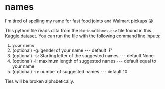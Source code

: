 # names
I'm tired of spelling my name for fast food joints and Walmart pickups :stuck_out_tongue_winking_eye:

This python file reads data from the `NationalNames.csv` file found in this [Kaggle dataset](https://www.kaggle.com/kaggle/us-baby-names?select=NationalNames.csv).
You can run the file with the following command line inputs:
1. your name
2. (optional) -g: gender of your name --- default 'F'
3. (optional) -s: Starting letter of the suggested names --- default None
4. (optional) -l: maximum length of suggested names --- default equal to your name
5. (optional) -n: number of suggested names --- default 10

Ties will be broken alphabetically.